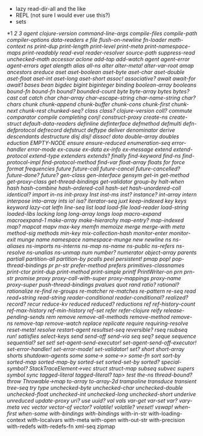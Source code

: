 * lazy read-dir-all and the like
* REPL (not sure I would ever use this?)
* sets


*1
*2
*3
*agent*
*clojure-version*
*command-line-args*
*compile-files*
*compile-path*
*compiler-options*
*data-readers*
*e
*file*
*flush-on-newline*
*fn-loader*
*math-context*
*ns*
*print-dup*
*print-length*
*print-level*
*print-meta*
*print-namespace-maps* 
*print-readably*
*read-eval*
*reader-resolver*
*source-path*
*suppress-read*
*unchecked-math*
accessor
aclone
add-tap
add-watch
agent
agent-error
agent-errors
aget
alength
alias
all-ns
alter
alter-meta!
alter-var-root
amap
ancestors
areduce
aset
aset-boolean
aset-byte
aset-char
aset-double
aset-float
aset-int
aset-long
aset-short
assoc!
associative?
await
await-for
await1
bases
bean
bigdec
bigint
biginteger
binding
boolean-array
booleans
bound-fn
bound-fn*
bound?
bounded-count
byte
byte-array
bytes
bytes?
cast
cat
catch
char
char-array
char-escape-string
char-name-string
char?
chars
chunk
chunk-append
chunk-buffer
chunk-cons
chunk-first
chunk-next
chunk-rest
chunked-seq?
class
class?
clojure-version
coll?
commute
comparator
compile
completing
conj!
construct-proxy
create-ns
create-struct
default-data-readers
definline
definterface
defmethod
defmulti
defn-
defprotocol
defrecord
defstruct
deftype
deliver
denominator
derive
descendants
destructure
disj
disj!
dissoc!
doto
double-array
doubles
eduction
EMPTY-NODE
ensure
ensure-reduced
enumeration-seq
error-handler
error-mode
ex-cause
ex-data
ex-info
ex-message
extend
extend-protocol
extend-type
extenders
extends?
finally
find-keyword
find-ns
find-protocol-impl
find-protocol-method
find-var
float-array
floats
for
force
format
frequencies
future
future-call
future-cancel
future-cancelled?
future-done?
future?
gen-class
gen-interface
gensym
get-in
get-method
get-proxy-class
get-thread-bindings
get-validator
group-by
halt-when
hash
hash-combine
hash-ordered-coll
hash-set
hash-unordered-coll
identical?
import
in-ns
init-proxy
Inst
inst-ms
inst?
instance?
int-array
intern
interpose
into-array
ints
io!
isa?
iterator-seq
juxt
keep-indexed
key
keys
keyword
lazy-cat
letfn
line-seq
list*
load
load-file
load-reader
load-string
loaded-libs
locking
long
long-array
longs
loop
macro-expand
macroexpand-1
make-array
make-hierarchy
map-entry?
map-indexed
map?
mapcat
mapv
max-key
memfn
memoize
merge
merge-with
meta
method-sig
methods
min-key
mix-collection-hash
monitor-enter
monitor-exit
munge
name
namespace
namespace-munge
new
newline
ns
ns-aliases
ns-imports
ns-interns
ns-map
ns-name
ns-public
ns-refers
ns-resolve
ns-unalias
ns-unmap
num
number?
numerator
object-array
parents
partiall
partition-all
partition-by
pcalls
peel
persistent!
pmap
pop!
pop-thread-bindings
pr
pr-str
prefer-method
prefers
primitives-classnames
print-ctor
print-dup
print-method
print-simple
printf
PrintWriter-on
prn
prn-str
promise
proxy
proxy-call-with-super
proxy-mappings
proxy-name
proxy-super
push-thread-bindings
pvalues
quot
rand
ratio?
rational?
rationalize
re-find
re-groups
re-matcher
re-matches
re-pattern
re-seq
read
read+string
read-string
reader-conditional
reader-conditional?
realized?
record?
recur
reduce-kv
reduced
reduced?
reductions
ref
ref-history-count
ref-max-history
ref-min-history
ref-set
refer
refer-clojure
reify
release-pending-sends
rem
remove
remove-all-methods
remove-method
remove-ns
remove-tap
remove-watch
replace
replicate
require
requiring-resolve
reset-meta!
resolve
restart-agent
resultset-seq
reversible?
rseq
rsubseq
run!
satisfies
select-keys
send
send-off
send-via
seq
seq?
seque
sequence
sequential?
set
set!
set-agent-send-executor!
set-agent-send-off-executor!
set-error-handler!
set-error-mode!
set-validator!
set?
short
short-array
shorts
shutdown-agents
some
some->
some->>
some-fn
sort
sort-by
sorted-map
sorted-map-by
sorted-set
sorted-set-by
sorted?
special-symbol?
StackTraceElement->vec
struct
struct-map
subseq
subvec
supers
symbol
sync
tagged-literal
tagged-literal?
tap>
test
the-ns
thread-bound?
throw
Throwable->map
to-array
to-array-2d
trampoline
transduce
transient
tree-seq
try
type
unchecked-byte
unchecked-char
unchecked-double
unchecked-float
unchecked-int
unchecked-long
unchecked-short
underive
unreduced
update-proxy
uri?
use
uuid?
val
vals
var-get
var-set
var?
vary-meta
vec
vector
vector-of
vector?
volatile!
volatile?
vreset!
vswap!
when-first
when-some
with-bindings
with-bindings*
with-in-str
with-loading-context
with-localvars
with-meta
with-open
with-out-str
with-precision
with-redefs
with-redefs-fn
xml-seq
zipmap

